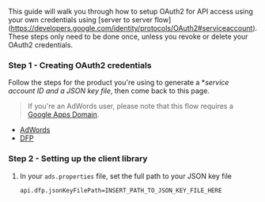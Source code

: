 This guide will walk you through how to setup OAuth2 for API access using your
own credentials using [server to server flow]
(https://developers.google.com/identity/protocols/OAuth2#serviceaccount). These
steps only need to be done once, unless you revoke or delete your OAuth2
credentials.

### Step 1 - Creating OAuth2 credentials

Follow the steps for the product you're using to generate a **service account ID
and a *JSON key file**, then come back to this page.

>   If you're an AdWords user, please note that this flow requires a
    [Google Apps Domain](https://apps.google.com).

*   [AdWords](https://developers.google.com/adwords/api/docs/guides/authentication#setting_up_service_account_access)
*   [DFP](https://developers.google.com/doubleclick-publishers/docs/authentication#service)

### Step 2 - Setting up the client library

1.  In your `ads.properties` file, set the full path to your JSON key file
    ```
    api.dfp.jsonKeyFilePath=INSERT_PATH_TO_JSON_KEY_FILE_HERE
    ```